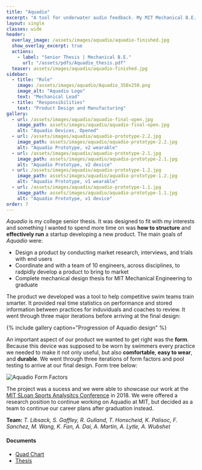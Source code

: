 ```yaml
---
title: "Aquadio"
excerpt: "A tool for underwater audio feedback. My MIT Mechanical B.E. Thesis"
layout: single
classes: wide
header:
  overlay_image: /assets/images/aquadio/aquadio-finished.jpg
  show_overlay_excerpt: true
  actions:
    - label: "Senior Thesis | Mechanical B.E."
      url: "/assets/pdfs/Aquadio_thesis.pdf"
  teaser: assets/images/aquadio/aquadio-finished.jpg
sidebar:
  - title: "Role"
    image: /assets/images/aquadio/Aquadio_350x250.png
    image_alt: "Aquadio Logo"
    text: "Mechanical Lead"
  - title: "Responsibilities"
    text: "Product Design and Manufacturing"
gallery:
  - url: /assets/images/aquadio/aquadio-final-open.jpg
    image_path: assets/images/aquadio/aquadio-final-open.jpg
    alt: "Aquadio Devices, Opened"
  - url: /assets/images/aquadio/aquadio-prototype-2.2.jpg
    image_path: assets/images/aquadio/aquadio-prototype-2.2.jpg
    alt: "Aquadio Prototype, v2 wearable"
  - url: /assets/images/aquadio/aquadio-prototype-2.1.jpg
    image_path: assets/images/aquadio/aquadio-prototype-2.1.jpg
    alt: "Aquadio Prototype, v2 device"
  - url: /assets/images/aquadio/aquadio-prototype-1.2.jpg
    image_path: assets/images/aquadio/aquadio-prototype-1.2.jpg
    alt: "Aquadio Prototype, v1 wearable"
  - url: /assets/images/aquadio/aquadio-prototype-1.1.jpg
    image_path: assets/images/aquadio/aquadio-prototype-1.1.jpg
    alt: "Aquadio Prototype, v1 device"
order: 7
---
```


*Aquadio* is my college senior thesis. It was designed to fit with my interests and something I wanted to spend more time on was **how to structure** and **effectively run** a startup developing a new product. The main goals of *Aquadio* were:

+ Design a product by conducting market research, interviews, and trials with end users
+ Coordinate and with a team of 10 engineers, across disciplines, to radpidly develop a product to bring to market
+ Complete mechanical design thesis for MIT Mechanical Engineering to graduate

The product we developed was a tool to help competitive swim teams train smarter. It provided real time statistics on performance and stored information between practices for induviduals and coaches to review. It went through three major iterations before arriving at the final design: 

{% include gallery caption="Progression of Aquadio design" %}

An important aspect of our product we wanted to get right was the **form**. Because this device was supposed to be worn by swimmers every practice we needed to make it not only useful, but also **comfortable**, **easy to wear**, and **durable**. We went through three iterations of form factors and pool testing to arrive at our final design. Form tree below:

![Aquadio Form Factors]({{site.baseurl}}/assets/images/aquadio/form-tree-01.png)

The project was a sucess and we were able to showcase our work at the [MIT SLoan Sports Analysitcs Conference](http://www.sloansportsconference.com/) in 2018. We were offered a research position to continue working on Aquadio at MIT, but decided as a team to continue our career plans after graduation instead.


**Team:** *T. Libsack, S. Gaffley, R. Gulland, T. Honscheid, K. Palisoc, F. Sanchez, M. Wang, K. Fan, A. Dai, A. Martin, A. Lytle, A. Wubshet*

#### Documents
+ [Quad Chart]({{site.baseurl}}/assets/pdfs/quadcharts/Aquadio-Quad_Chart.pdf)<br>
+ [Thesis]({{site.baseurl}}/pdfs/Aquadio_thesis.pdf)<br>